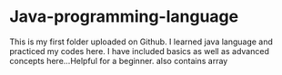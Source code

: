 # Java-programming-language
This is my first folder uploaded on Github. I learned java language and practiced my codes here.
I have included basics as  well as advanced concepts here...Helpful for a beginner.
also contains array
